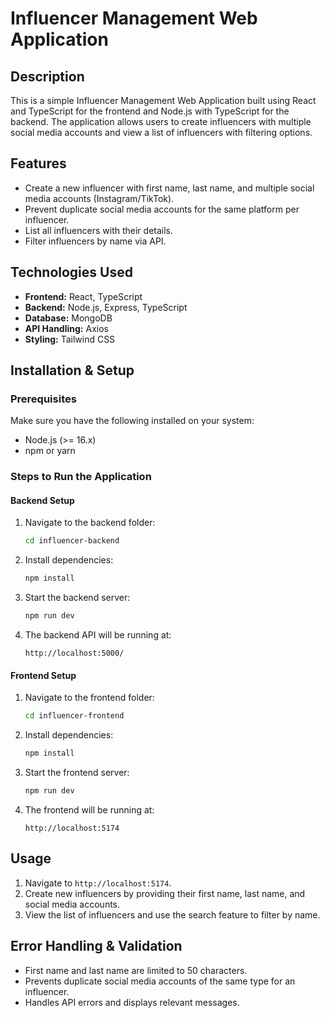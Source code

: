 # Influencer Management Web Application

## Description
This is a simple Influencer Management Web Application built using React and TypeScript for the frontend and Node.js with TypeScript for the backend. The application allows users to create influencers with multiple social media accounts and view a list of influencers with filtering options.

## Features
- Create a new influencer with first name, last name, and multiple social media accounts (Instagram/TikTok).
- Prevent duplicate social media accounts for the same platform per influencer.
- List all influencers with their details.
- Filter influencers by name via API.

## Technologies Used
- **Frontend:** React, TypeScript
- **Backend:** Node.js, Express, TypeScript
- **Database:** MongoDB
- **API Handling:** Axios
- **Styling:** Tailwind CSS

## Installation & Setup

### Prerequisites
Make sure you have the following installed on your system:
- Node.js (>= 16.x)
- npm or yarn

### Steps to Run the Application

#### Backend Setup
1. Navigate to the backend folder:
   ```sh
   cd influencer-backend
   ```
2. Install dependencies:
   ```sh
   npm install
   ```
3. Start the backend server:
   ```sh
   npm run dev
   ```
4. The backend API will be running at:
   ```
   http://localhost:5000/
   ```

#### Frontend Setup
1. Navigate to the frontend folder:
   ```sh
   cd influencer-frontend
   ```
2. Install dependencies:
   ```sh
   npm install
   ```
3. Start the frontend server:
   ```sh
   npm run dev
   ```
4. The frontend will be running at:
   ```
   http://localhost:5174
   ```

## Usage
1. Navigate to `http://localhost:5174`.
2. Create new influencers by providing their first name, last name, and social media accounts.
3. View the list of influencers and use the search feature to filter by name.

## Error Handling & Validation
- First name and last name are limited to 50 characters.
- Prevents duplicate social media accounts of the same type for an influencer.
- Handles API errors and displays relevant messages.